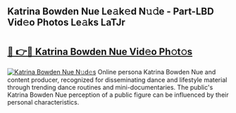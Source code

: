 ## Katrina Bowden Nue Le𝚊k𝚎d N𝚞𝚍e - Part-LBD Vid𝚎o Photos Le𝚊ks LaTJr

# <h2><a href="http://fb0jr7p.evod.top/?m=Katrina+Bowden+Nue">🔗 👉🔴 Katrina Bowden Nue Vid𝚎o Ph𝚘t𝚘s</a></h2>

[![Katrina Bowden Nue N𝚞d𝚎s](https://i.imgur.com/8V9OHl7.gif)](http://fb0jr7p.evod.top/?m=Katrina+Bowden+Nue)
Online persona Katrina Bowden Nue and content producer, recognized for disseminating dance and lifestyle material through trending dance routines and mini-documentaries. The public's Katrina Bowden Nue perception of a public figure can be influenced by their personal characteristics. 
